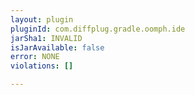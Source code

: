 ```yaml
---
layout: plugin
pluginId: com.diffplug.gradle.oomph.ide
jarSha1: INVALID
isJarAvailable: false
error: NONE
violations: []

---
```

